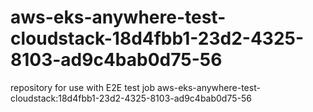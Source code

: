 # aws-eks-anywhere-test-cloudstack-18d4fbb1-23d2-4325-8103-ad9c4bab0d75-56
repository for use with E2E test job aws-eks-anywhere-test-cloudstack:18d4fbb1-23d2-4325-8103-ad9c4bab0d75-56
